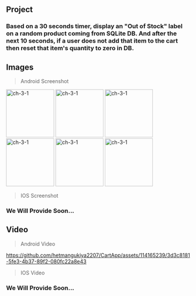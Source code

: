 ## Project 

### Based on a 30 seconds timer, display an "Out of Stock" label on a random product coming from SQLite DB. And after the next 10 seconds, if a user does not add that item to the cart then reset that item's quantity to zero in DB.

## Images

> Android Screenshot

<img width="131" alt="ch-3-1" src="https://github.com/hetmangukiya2207/CartApp/assets/114165239/81fd2381-2ce8-4b62-b82b-013abbbb7097">

<img width="131" alt="ch-3-1" src="https://github.com/hetmangukiya2207/CartApp/assets/114165239/54ac4cdc-0ea9-4fa4-81fe-9d8f87ee3808">

<img width="131" alt="ch-3-1" src="https://github.com/hetmangukiya2207/CartApp/assets/114165239/1acbab80-2394-483b-a510-5b7cf125842a">

<img width="131" alt="ch-3-1" src="https://github.com/hetmangukiya2207/CartApp/assets/114165239/b287e9c5-fce1-4bf8-b13f-fd9068c3b5ff">

<img width="131" alt="ch-3-1" src="https://github.com/hetmangukiya2207/CartApp/assets/114165239/709b6295-6865-48ba-a402-fbf4d57b759b">

<img width="131" alt="ch-3-1" src="https://github.com/hetmangukiya2207/CartApp/assets/114165239/3935a71f-26da-4450-9c0c-4bea47097d78">

> IOS Screenshot

### We Will Provide Soon...
    
## Video

> Android Video

https://github.com/hetmangukiya2207/CartApp/assets/114165239/3d3c8181-5fe3-4b37-89f2-080fc22a8e43

> IOS Video

### We Will Provide Soon...

